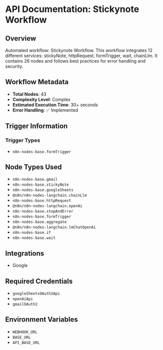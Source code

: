 # API Documentation: Stickynote Workflow

## Overview
Automated workflow: Stickynote Workflow. This workflow integrates 12 different services: stickyNote, httpRequest, formTrigger, wait, chainLlm. It contains 26 nodes and follows best practices for error handling and security.

## Workflow Metadata
- **Total Nodes**: 43
- **Complexity Level**: Complex
- **Estimated Execution Time**: 30+ seconds
- **Error Handling**: ✅ Implemented

## Trigger Information
### Trigger Types
- `n8n-nodes-base.formTrigger`

## Node Types Used
- `n8n-nodes-base.gmail`
- `n8n-nodes-base.stickyNote`
- `n8n-nodes-base.googleSheets`
- `@n8n/n8n-nodes-langchain.chainLlm`
- `n8n-nodes-base.httpRequest`
- `@n8n/n8n-nodes-langchain.openAi`
- `n8n-nodes-base.stopAndError`
- `n8n-nodes-base.formTrigger`
- `n8n-nodes-base.aggregate`
- `@n8n/n8n-nodes-langchain.lmChatOpenAi`
- `n8n-nodes-base.if`
- `n8n-nodes-base.wait`

## Integrations
- Google

## Required Credentials
- `googleSheetsOAuth2Api`
- `openAiApi`
- `gmailOAuth2`

## Environment Variables
- `WEBHOOK_URL`
- `BASE_URL`
- `API_BASE_URL`
